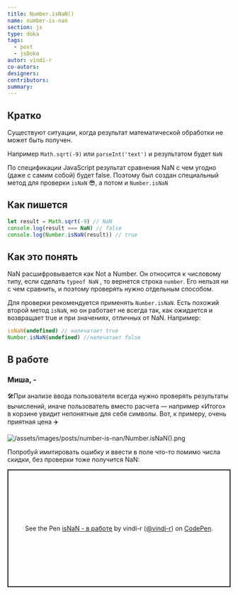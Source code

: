 ```yaml
---
title: Number.isNaN()
name: number-is-nan
section: js
type: doka
tags:
  - post
  - jsDoka
autor: vindi-r
co-autors:
designers:
contributors:
summary:
---
```


## Кратко

Существуют ситуации, когда результат математической обработки не может быть получен.

Например `Math.sqrt(-9)` или `parseInt('text')` и результатом будет `NaN`

По спецификации JavaScript результат сравнения NaN с чем угодно (даже с самим собой) будет false. Поэтому был создан специальный метод для проверки `isNaN` 😎, а потом и `Number.isNaN`

## Как пишется

```jsx
let result = Math.sqrt(-9) // NaN
console.log(result === NaN) // false
console.log(Number.isNaN(result)) // true
```

## Как это понять

NaN расшифровывается как Not a Number. Он относится к числовому типу, если сделать `typeof NaN` , то вернется строка `number`. Его нельзя ни с чем сравнить, и поэтому проверять нужно отдельным способом.

Для проверки рекомендуется применять `Number.isNaN`. Есть похожий второй метод `isNaN`, но он работает не всегда так, как ожидается и возвращает true и при значениях, отличных от NaN. Например:

```jsx
isNaN(undefined) // напечатает true
Number.isNaN(undefined) //напечатает false
```

## В работе

<h3>Миша, <span class="twitter">-</span></h3>

🛠При анализе ввода пользователя всегда нужно проверять результаты вычислений, иначе пользователь вместо расчета — например «Итого» в корзине увидит непонятные для себя символы. Вот, к примеру, очень приятная цена ✈️

![/assets/images/posts/number-is-nan/Number.isNaN().png](</assets/images/posts/number-is-nan/Number.isNaN().png>)

Попробуй имитировать ошибку и ввести в поле что-то помимо числа скидки, без проверки тоже получится NaN:

<p class="codepen" data-height="265" data-theme-id="light" data-default-tab="js,result" data-user="vindi-r" data-slug-hash="XQPBGG" style="height: 265px; box-sizing: border-box; display: flex; align-items: center; justify-content: center; border: 2px solid; margin: 1em 0; padding: 1em;" data-pen-title="isNaN - в работе">
  <span>See the Pen <a href="https://codepen.io/vindi-r/pen/XQPBGG">
  isNaN - в работе</a> by vindi-r (<a href="https://codepen.io/vindi-r">@vindi-r</a>)
  on <a href="https://codepen.io">CodePen</a>.</span>
</p>
<script async src="https://static.codepen.io/assets/embed/ei.js"></script>
